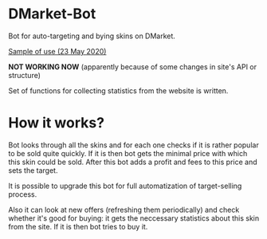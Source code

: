 # DMarket-Bot
Bot for auto-targeting and bying skins on DMarket.

[Sample of use (23 May 2020)](https://youtu.be/v5bs3faxc7c)

**NOT WORKING NOW** (apparently because of some changes in site's API or structure)

Set of functions for collecting statistics from the website is written.

# How it works?

Bot looks through all the skins and for each one checks if it is rather popular to be sold quite quickly. 
If it is then bot gets the minimal price with which this skin could be sold.
After this bot adds a profit and fees to this price and sets the target.

It is possible to upgrade this bot for full automatization of target-selling process.

Also it can look at new offers (refreshing them periodically) and check whether it's good for buying: it gets the neccessary statistics about this skin from the site. If it is then bot tries to buy it.
